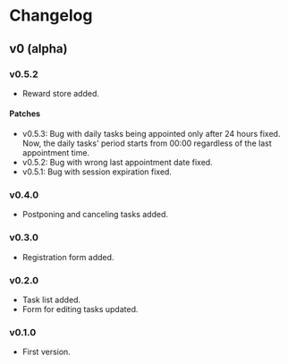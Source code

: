 # Changelog

## v0 (alpha)

### v0.5.2

- Reward store added.

#### Patches

- v0.5.3: Bug with daily tasks being appointed only after 24 hours fixed. Now, the daily tasks' period starts from 00:00 regardless of the last appointment time.
- v0.5.2: Bug with wrong last appointment date fixed.
- v0.5.1: Bug with session expiration fixed.

### v0.4.0

- Postponing and canceling tasks added.

### v0.3.0

- Registration form added.

### v0.2.0

- Task list added.
- Form for editing tasks updated.

### v0.1.0

- First version.